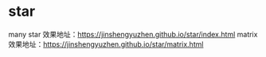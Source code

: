 # star
many star
效果地址：https://jinshengyuzhen.github.io/star/index.html
matrix
效果地址：https://jinshengyuzhen.github.io/star/matrix.html
